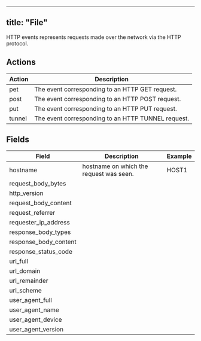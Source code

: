 <!--  To Do - Write up missing http.md file, using data from car/data_model/http.yaml -->

---
title: "File"
---

HTTP events represents requests made over the network via the HTTP protocol.

## Actions

|Action|Description|
|---|---|
|pet|The event corresponding to an HTTP GET request.
|post|The event corresponding to an HTTP POST request.
|put|The event corresponding to an HTTP PUT request.
|tunnel|The event corresponding to an HTTP TUNNEL request.

## Fields

|Field|Description|Example|
|---|---|---|
|hostname|hostname on which the request was seen.|HOST1
|request_body_bytes|
|http_version|
|request_body_content|
|request_referrer|
|requester_ip_address|
|response_body_types|
|response_body_content|
|response_status_code|
|url_full|
|url_domain|
|url_remainder|
|url_scheme|
|user_agent_full|
|user_agent_name|
|user_agent_device|
|user_agent_version|
<!--
 - name: hostname
    
  - name:  request_body_bytes
    description: Integer value corresponding to the total number of bytes in the request.
    example: 180
  - name: http_version
    description: HTTP version that is specified in the header.
    example: 1.1
  - name: request_body_content
    description: Body of the HTTP request; usually specifies the exact content being requested.
  - name: request_referrer
    description: The URL from which the request was referred, if applicable.
    example: http://cnn.com
  - name: requester_ip_address
    description: IP address from which the request was made.
    example: 10.0.211.200
  - name: response_body_bytes
    description: Integer value corresponding to the total number of bytes in the response.
    example: 2910
  - name: response_body_content
    description: Content of the response (does not include header).
  - name: response_status_code
    description: HTTP protocol status code in response header
    example: 200
  - name: url_full
    description: URL to which the HTTP request was sent
    example: https://www.mitre.org/about/corporate-overview
  - name: url_domain
    description: Domain portion of the URL.
    example: www.mitre.org
  - name: url_remainder
    description: the path after the root domain
    example: /about/corporate-overview
  - name: url_scheme
    description: type of user that initiated the request.
    example: https
  - name: user_agent_full
    description: User agent string associated with the request
    example: HOST1\LOCALUSER1
  - name: user_agent_name
    description: The user agent through which the request was made.
    example: "Mozilla/5.0 (Linux; Android 7.0; SM-G930VC Build/NRD90M; wv) AppleWebKit/537.36 (KHTML, like Gecko) Version/4.0 Chrome/58.0.3029.83 Mobile Safari/537.36"
  - name: user_agent_device
    description: Device type from which request was made, identified by user_agent substring
    example: SM-G930VC (Samgsung Galaxy S7)
  - name: user_agent_version
    description: User Agent Version. Note that some User Agent strings may not label versions in the same way.
    example: 4.0
-->